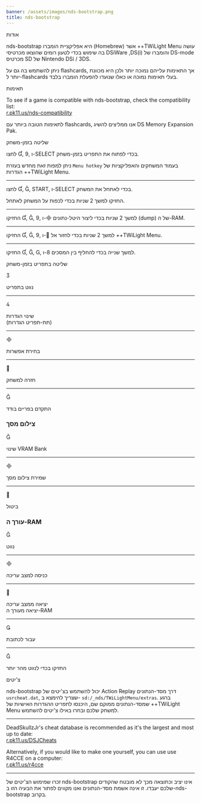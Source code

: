 ```yaml
---
banner: /assets/images/nds-bootstrap.png
title: nds-bootstrap
---
```


<div id="about" class="section-title">אודות</div>
<div class="section-body">
    <p>
        nds-bootstrap היא אפליקציית הומברו (Homebrew) אשר ++TWiLight Menu עושה בה שימוש בכדי לטעון רומים שהוצאו מכרטיסי DSiWare ,DS(i) והומברו של DS-mode מכרטיס SD של Nintendo DSi / 3DS.
    </p>
    <p>
        ניתן להשתמש בה גם על flashcards, אך התאימות עלייהם נמוכה יותר ולכן היא מכוונת יותר ל-flashcards בעלי תאימות נמוכה או כאלו שנועדו להפעלת הומברו בלבד.
    </p>
</div>

<div id="compatibility" class="section-title">תאימות</div>
<div class="section-body">
    <p>
        To see if a game is compatible with nds-bootstrap, check the compatibility list:<br><a href="https://r.pk11.us/nds-compatibility">r.pk11.us/nds-compatibility</a>
    </p>
    <p>
        לתאימות הטובה ביותר עם flashcards, אנו ממליצים להשיג DS Memory Expansion Pak.
    </p>
</div>

<div id="controls" class="section-title">שליטה בזמן-משחק</div>
<div class="section-body">
    <p>
        לחצו &#xE004;, &#xE07A;, ו-SELECT בכדי לפתוח את התפריט בזמן-משחק.
    </p>
    <p>
        ניתן למפות זאת מחדש בעזרת <code>Menu hotkey</code> בעמוד המשחקים והאפליקציות של הגדרות ++TWiLight Menu.
    </p>
    <hr>
    <p>
        לחצו &#xE004;, &#xE005;, START, ו-SELECT בכדי לאתחל את המשחק.
    </p>
    <p>
        החזיקו למשך 2 שניות בכדי לכפות על המשחק לאתחל.
    </p>
    <hr>
    <p>
        החזיקו &#xE004;, &#xE005;, &#xE07A;, ו-&#xE000; למשך 2 שניות בכדי ליצור היטל-נתונים (dump) של ה-RAM.
    </p>
    <hr>
    <p>
        החזיקו &#xE004;, &#xE005;, &#xE07A;, ו-&#xE001; למשך 2 שניות בכדי לחזור אל ++TWiLight Menu.
    </p>
    <hr>
    <p>
        החזיקו &#xE004;, &#xE005;, &#xE002;, ו-&#xE079; למשך שנייה בכדי להחליף בין המסכים.
    </p>
</div>

<div id="menu-controls" class="section-title">שליטה בתפריט בזמן-משחק</div>
<div class="section-body">
    <div class="button-action-group">
        <p class="button-action button">&#xE07D;</p>
        <p class="button-action-text">נווט בתפריט</p>
    </div>
    <hr>
    <div class="button-action-group">
        <p class="button-action button">&#xE07E;</p>
        <p class="button-action-text">שינוי הגדרות<br>(תת-תפריט הגדרות)</p>
    </div>
    <hr>
    <div class="button-action-group">
        <p class="button-action button">&#xE000;</p>
        <p class="button-action-text">בחירת אפשרות</p>
    </div>
    <hr>
    <div class="button-action-group">
        <p class="button-action button">&#xE001;</p>
        <p class="button-action-text">חזרה למשחק</p>
    </div>
    <hr>
    <div class="button-action-group">
        <p class="button-action button">&#xE005;</p>
        <p class="button-action-text">התקדם בפריים בודד</p>
    </div>
    <h3>צילום מסך</h3>
    <div class="button-action-group">
        <p class="button-action button">&#xE006;</p>
        <p class="button-action-text">שינוי VRAM Bank</p>
    </div>
    <hr>
    <div class="button-action-group">
        <p class="button-action button">&#xE000;</p>
        <p class="button-action-text">שמירת צילום מסך</p>
    </div>
    <hr>
    <div class="button-action-group">
        <p class="button-action button">&#xE001;</p>
        <p class="button-action-text">ביטול</p>
    </div>
    <h3>עורך ה-RAM</h3>
    <div class="button-action-group">
        <p class="button-action button">&#xE006;</p>
        <p class="button-action-text">נווט</p>
    </div>
    <hr>
    <div class="button-action-group">
        <p class="button-action button">&#xE000;</p>
        <p class="button-action-text">כניסה למצב עריכה</p>
    </div>
    <hr>
    <div class="button-action-group">
        <p class="button-action button">&#xE001;</p>
        <p class="button-action-text">יציאה ממצב עריכה<br>יציאה מעורך ה-RAM</p>
    </div>
    <hr>
    <div class="button-action-group">
        <p class="button-action button">&#xE003;</p>
        <p class="button-action-text">עבור לכתובת</p>
    </div>
    <hr>
    <div class="button-action-group">
        <p class="button-action button">&#xE005;</p>
        <p class="button-action-text">החזיקו בכדי לנווט מהר יותר</p>
    </div>
</div>

<div id="cheats" class="section-title">צ'יטים</div>
<div class="section-body">
    <p>
        nds-bootstrap יכול להשתמש בצ'יטים של Action Replay דרך מסד-הנתונים <code>usrcheat.dat</code>, שצריך להימצא ב- <code>sd:/_nds/TWiLightMenu/extras</code>. ברגע שמסד-הנתונים ממוקם שם, היכנסו לתפריט ההגדרות האישיות של ++TWiLight Menu למשחק שלכם ובחרו באילו צ'יטים להשתמש.
    </p>
    <hr>
    <p>
        DeadSkullzJr's cheat database is recommended as it's the largest and most up to date:<br><a href="https://r.pk11.us/DSJCheats">r.pk11.us/DSJCheats</a>
    </p>
    <p>
        Alternatively, if you would like to make one yourself, you can use use R4CCE on a computer:<br><a href="https://r.pk11.us/r4cce">r.pk11.us/r4cce</a>
    </p>
    <hr>
    <p>
        זכרו שמימוש הצ'יטים של nds-bootstrap אינו יציב וכתוצאה מכך לא מובטח שהקודים שלכם יעבדו. זו אינה אשמת מסד-הנתונים ואנו מקווים לפתור את הבעיה הזו ב-nds-bootstrap בקרוב.
    </p>
</div>
